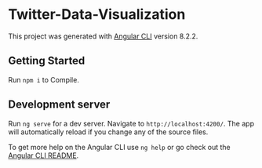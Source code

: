 # Twitter-Data-Visualization

This project was generated with [Angular CLI](https://github.com/angular/angular-cli) version 8.2.2.

## Getting Started

Run `npm i` to Compile.  

## Development server

Run `ng serve` for a dev server. Navigate to `http://localhost:4200/`. The app will automatically reload if you change any of the source files.

To get more help on the Angular CLI use `ng help` or go check out the [Angular CLI README](https://github.com/angular/angular-cli/blob/master/README.md).
